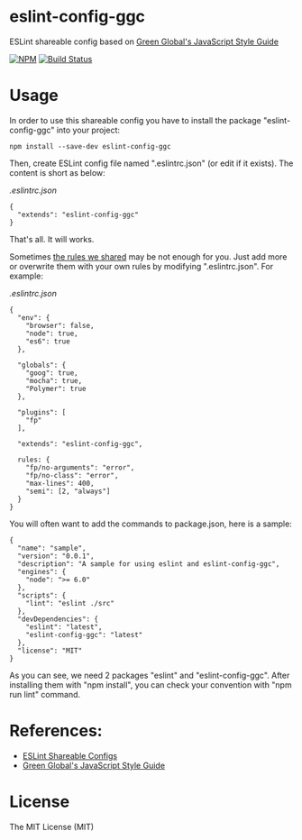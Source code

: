 # eslint-config-ggc
ESLint shareable config based on [Green Global's JavaScript Style Guide](https://github.com/greenglobal/node-style-guide)


[![NPM](https://badge.fury.io/js/eslint-config-ggc.svg)](https://badge.fury.io/js/eslint-config-ggc)
[![Build Status](https://travis-ci.org/greenglobal/eslint-config-ggc.svg?branch=master)](https://travis-ci.org/greenglobal/eslint-config-ggc)


# Usage

In order to use this shareable config you have to install the package "eslint-config-ggc" into your project:

```
npm install --save-dev eslint-config-ggc
```

Then, create ESLint config file named ".eslintrc.json" (or edit if it exists). The content is short as below:

*.eslintrc.json*
```
{
  "extends": "eslint-config-ggc"
}
```

That's all. It will works.

Sometimes [the rules we shared](https://github.com/greenglobal/eslint-config-ggc/blob/master/.eslintrc.json) may be not enough for you. Just add more or overwrite them with your own rules by modifying ".eslintrc.json". For example:

*.eslintrc.json*
```
{
  "env": {
    "browser": false,
    "node": true,
    "es6": true
  },

  "globals": {
    "goog": true,
    "mocha": true,
    "Polymer": true
  },

  "plugins": [
    "fp"
  ],

  "extends": "eslint-config-ggc",

  rules: {
    "fp/no-arguments": "error",
    "fp/no-class": "error",
    "max-lines": 400,
    "semi": [2, "always"]
  }
}
```

You will often want to add the commands to package.json, here is a sample:

```
{
  "name": "sample",
  "version": "0.0.1",
  "description": "A sample for using eslint and eslint-config-ggc",
  "engines": {
    "node": ">= 6.0"
  },
  "scripts": {
    "lint": "eslint ./src"
  },
  "devDependencies": {
    "eslint": "latest",
    "eslint-config-ggc": "latest"
  },
  "license": "MIT"
}

```

As you can see, we need 2 packages "eslint" and "eslint-config-ggc". After installing them with "npm install", you can check your convention with "npm run lint" command.

# References:

- [ESLint Shareable Configs](http://eslint.org/docs/developer-guide/shareable-configs)
- [Green Global's JavaScript Style Guide](https://github.com/greenglobal/node-style-guide)



# License

The MIT License (MIT)
